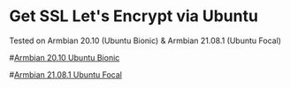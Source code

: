 # Get SSL Let's Encrypt via Ubuntu
Tested on Armbian 20.10 (Ubuntu Bionic) & Armbian 21.08.1 (Ubuntu Focal)

#[Armbian 20.10 Ubuntu Bionic](https://drive.google.com/file/d/11ydWCMNhGpBxF7N0piRBMEmrcrfkQUR-/view?usp=drivesdk)

#[Armbian 21.08.1 Ubuntu Focal](https://drive.google.com/file/d/1tId3FgvQfonmhrbEXlny7fK1fRi4Tc2Y/view?usp=drivesdk)
